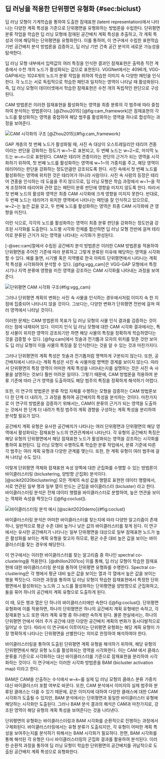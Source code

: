 ## 딥 러닝을 적용한 단위평면 유형화 {#sec:biclust}

딥 러닝 모형이 기계학습을 통하여 도출한
잠재표현 (latent representation)에서 나타나는
다양한 계획 특성을 기준으로
단위평면을 유형화하는 방법론을 수립한다.
단위평면 분류 작업을 학습한 딥 러닝 모형에 잠재된
공간배치 계획 특성을 추출하고,
각 계획 특성과 이에 해당하는 단위평면을 유형화한다.
이를 통하여,
이 연구에서 수립한 표현학습 기반 공간배치 분석 방법론을 검증하고,
딥 러닝 기반 건축 공간 분석의 새로운 가능성을 탐색한다.

딥 러닝 모형 내부에서
입력값의 여러 특징을 인식한 결과인 잠재표현은
출력층 직전 계층에서 수천 개의 노드가 활성화되는 값으로 표현된다.
VGGNet에서는 4096개, VGG-GAP에서는 1024개의 노드가
분류 작업을 위하여 학습한 이미지 속 다양한 패턴을 인식한다.
각 노드는 서로 독립적으로 학습한 패턴과 일치하는 영역이 나타날 때 활성화된다.
즉, 딥 러닝 모형이 데이터셋에서 학습한 잠재표현은
수천 개의 독립적인 판단으로 구성된다.

CAM 방법론은 이러한 잠재표현을 활성화하는 영역을
최종 분류의 각 범주에 따라 중첩하여 분석하는 방법론이다. [@Zhou2015]
[@fig:cam_framework]은 잠재표현의 각 노드를 활성화하는 영역을 중첩하여
해당 범주를 활성화하는 영역을 하나로 합성하는 과정을 보여준다.

![CAM 시각화의 구조 [@Zhou2015]](cam_framework.png){#fig:cam_framework}

GAP 계층의 첫 번째 노드가 활성화될 때,
사진 속 대상이 오스트레일리안 테리어 견종이라는 판단을 강화하는 정도가
w~1~로 표현되고, 두 번째 노드는 w~2~로, 마지막 노드는 w~n~으로 표현된다.
CAM은
테리어 견종이라는 판단의 근거가 되는 영역을 시각화하기 위하여,
첫 번째 노드를 활성화하는 영역에 w~1~의 가중치를 주고,
해당 영역이 테리어라는 판단을 강화하는 정도만큼만 강조되도록 한다.
사진 속에서 첫 번째 노드를 활성화하는 영역에 위치한 것은 테리어가 아니라 사람이다.
사진 속 사람의 등장은 테리어 견종을 인식하는 데 도움을 주지 않으므로,
딥 러닝 모형은 학습 과정에서 w~1~을 작게 조정하여
테리어와 관련 없는 패턴이 분류 판단에 영향을 미치지 않도록 한다.
따라서
첫 번째 노드의 활성화 영역은 최종 CAM 시각화에 크게 영향을 미치지 못한다.
반대로, 두 번째 노드는 테리어가 위치한 영역에서 나타나는 패턴을 잘 인식하고 있으므로,
w~2~는 높은 값을 갖고,
두 번째 노드를 활성화하는 영역은 최종 CAM 시각화에 큰 영향을 미친다.

이런 식으로,
각각의 노드를 활성화하는 영역이
최종 분류 판단을 강화하는 정도만큼 강조된 시각화를 도출한다.
노드별 시각화 전체를 합산하면
딥 러닝 모형 전반에 걸쳐 테리어로 분류된 근거가 되는 영역을 나타내는 시각화가 완성된다.

[-@sec:cam]절에서 수립된 공간배치 분석 방법론은
이러한 CAM 방법론을 적용하여
단위평면을 주어진 기준에 따라 분류하고
그렇게 분류된 이유에 해당하는 영역을 시각화할 수 있다.
예를 들면,
시기별 혹은 지역별로 한국 아파트 단위평면에서 나타나는
계획적 특성을 시각화하여 분석할 수 있다.
[@fig:vgg_cam]은 VGG-GAP 모형에서
특정 시기나 지역 분류에 영향을 미친 영역을 강조하는
CAM 시각화를 나타내는 과정을 보여준다.

![단위평면 CAM 시각화 구조](cam.png){#fig:vgg_cam}

그러나 단위평면 계획의 변화는
사진 속 사물을 인식하는 경우에서처럼
이미지 속 한 지점에 집중되어 나타나지 않을 것이다.
그보다는,
다양한 변화가
단위평면 전반에 걸쳐 여러 영역에서 나타날 것이다.

이러한 문제는 CAM 방법론의 목표가
딥 러닝 모형의 사물 인식 결과를 검증하는 것이라는 점에
내재되어 있다.
이미지 인식 딥 러닝 모형에 대한
CAM 시각화 결과에서는,
특정 사물이 위치한 영역이 강조되기만 하면
해당 사물의 특징을 정확하게 학습하였다는 것을 검증할 수 있다.
[@fig:cam]에서
칫솔과 전기톱과 모자의 위치를 맞춘 것만 보아도
딥 러닝 모형이
이들 사물의 특징을 잘 인식한다는 것을
알 수 있는 것과 마찬가지다.

그러나 단위평면의 계획 특성은 칫솔과 전기톱처럼 명백하게 구분되지 않는다.
또한, 공간배치에서 나타나는 계획 특성은
사진 속 사물처럼 명백한 경계를 보이지 않는다.
따라서
단위평면의 특정 영역이 어떠한 계획 특성을 나타내는지를 설명하는 것은
사진 속 사물을 설명하는 것보다 훨씬 어려운 일이다.
그렇기 때문에,
CAM 방법론을 적용하여
분류 기준에 따라 근거 영역을 도출하여도
해당 범주의 특징을 정확하게 해석하기 어렵다.

또한,
이 연구의 방법론은
분류 작업 자체를 수행하는 모형을 검증하는 CAM 방법론보다
한 단계 더 내려가,
그 과정을 통하여 공간배치의 특성을 분석하는 것이다.
마찬가지로
이 연구의 방법론을 검증하기 위해서는,
CAM이 분류의 근거가 되는 영역을 도출하는 것에서 한 단계 더 내려가
특정 범주의 계획 경향을 구성하는 계획 특성을 분리하여 분석할 필요가 있다.

공간배치 계획 유형은
유사한 공간배치가 나타나는 여러 단위평면과
단위평면의 해당 영역에서 활성화되는 잠재표현 노드의
연관관계에서 나타난다.
각 유형의 공간배치 특징은
해당 유형의 단위평면에서
해당 잠재표현 노드가 활성화되는 영역을 강조하는 시각화를 통하여 표현된다.
딥 러닝 모형이 수행하도록 학습한 분류 작업에서,
분류 기준에 따른 각 범주는 여러 계획 유형과 다양한 관계를 맺는다.
또한, 한 계획 유형이 여러 범주에 걸쳐 나타날 수도 있다.

이렇게
단위평면 객체와 잠재표현 속성 양쪽에 대한 군집화를 수행할 수 있는 방법론이
바이클러스터링 (biclustering, 양방향 군집화) 분석이다.
[@scikit2020biclustering]
모든 객체의 속성 값을 행렬로 표현한 데이터 행렬에서,
서로 연관된 일부 행과 일부 열이 만드는 군집을 바이클러스터 (bicluster) 라고 한다.
바이클러스터링 분석은 전체 데이터 행렬을 바이클러스터로 분할하여,
높은 연관을 보이는 객체와 속성을 짝짓는다
([@fig:coclust]).

![바이클러스터링 분석 예시 [@scikit2020demo]](coclustering.png){#fig:coclust}

바이클러스터링 분석은
어떠한 바이클러스터를 찾는지에 따라 다양한 알고리즘이 존재하나,
일반적으로 평균 수준 대비 높거나 낮은 값의 바이클러스터를 찾게 된다.
이 연구에서는 유사한 공간배치가 나타나는 일부 단위평면을 대상으로
일부 잠재표현 노드가 높은 활성화를 보이는 계획 유형을 찾고자 하므로,
평균 수준 대비 높은 값을 보이는 바이클러스터를 찾는 경우에 해당한다.

이 연구에서는
이러한 바이클러스터를 찾는 알고리즘 중 하나인
spectral co-clustering을 적용한다.
[@dhillon2001co]
이를 통해,
딥 러닝 모형이 학습한 잠재표현에 대한
바이클러스터링 분석을 통하여
단위평면 유형화를 수행한다.
Spectral co-clustering은
각 행에서 평균 대비 높은 값을 보이는 열과
각 열에서 높은 값을 보이는 행을 짝짓는다.
이러한 과정을 통하여
딥 러닝 모형이 학습한 잠재표현에서
특정한 단위평면에서 활성화되는 노드와
그 노드를 활성화하는 단위평면을 양방향으로 군집화하고,
둘을 묶어 하나의 공간배치 계획 유형으로 도출하게 된다.

이 때, 모든 행과 열은 단 하나의 바이클러스터에만 속한다
([@fig:coclust]).
단위평면 유형화에 이를 적용하면,
하나의 단위평면은 하나의 공간배치 계획 유형에만 속하고,
각 잠재표현 노드 또한 여러 계획 유형 중 하나에만 속하게 된다.
물론 현실에서는,
하나의 단위평면 안에서
여러 주거 공간에 대한
다양한 공간배치 계획의 변화가 동시다발적으로 일어날 수 있다.
따라서 이 연구에서 이루어지는 단위평면 유형화는
해당 계획 유형이 가장 명확하게 나타나는 단위평면을 선별한다는 의미로
한정하여 해석하여야 한다.

바이클러스터링을 통하여 도출된 단위평면 계획 유형을 해석하기 위하여,
해당 유형의 단위평면에서 해당 유형 노드를 활성화되는 영역을 시각화한다.
이는
CAM 에서 클래스 분류를 기준으로 시각화하는 대신
바이클러스터를 기준으로
잠재표현을 분리하여 시각화하는 것이다.
이 연구에서는 이러한 시각화 방법론을
BAM (bicluster activation map) 이라고 한다.

BAM은 CAM을 산출하는 수식에서 w~k~를
실제 딥 러닝 모형의 클래스 분류 가중치 대신
바이클러스터 포함 여부로 바꾼다.
또한,
CAM 분석에서 이미지의 실제 범주와 분류된 클래스는 다를 수 있기 때문에,
같은 이미지에 대하여 다양한 클래스에 대한 CAM 시각화가 도출될 수 있지만,
BAM 분석에서는
단위평면과 동일한 바이클러스터 유형에 해당하는 시각화만 도출된다.
그러나
BAM 분석 결과의 해석은 CAM과 마찬가지로,
강조된 영역이 해당 유형의 계획 특성을 보여준다는 것을 나타낸다.

단위평면의 유형화는
바이클러스터링과 BAM 시각화를
순환적으로 진행하는 과정에서 구체화된다.
바이클러스터링에서는 유형 분류가 도출되지만,
각 유형이 어떠한 계획 특성을 보여주는지를 분석하기 위해서는
BAM 시각화가 필요하다.
한편, BAM 시각화를 통해 해석된 각 유형은
다시 바이클러스터링의 군집화 결과를 활용하여 분석된다.
이러한 순환적 과정을 통하여
딥 러닝 모형이 학습한 단위평면의 공간배치를
귀납적으로 도출된 공간배치 계획 특성으로 유형화한다.
